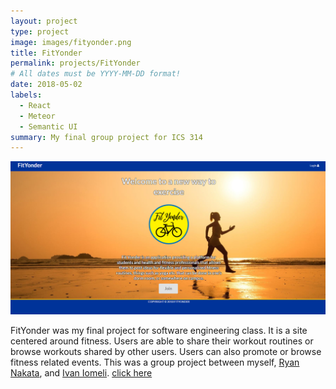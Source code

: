 ```yaml
---
layout: project
type: project
image: images/fityonder.png
title: FitYonder
permalink: projects/FitYonder
# All dates must be YYYY-MM-DD format!
date: 2018-05-02
labels:
  - React
  - Meteor
  - Semantic UI
summary: My final group project for ICS 314
---
```

<img class="ui medium floated middle image" src="../images/fityonder2.png">
<p>
  FitYonder was my final project for software engineering class.  It is a site centered around fitness.  Users are able to share their workout routines or browse workouts shared by other users.  Users can also promote or browse fitness related events. This was a group project between myself,   <a href="https://rknakata.github.io/">Ryan Nakata</a>, and   <a href="">Ivan Iomeli</a>.
  <a href="http://fityonder.meteorapp.com/#/">click here</a>
</p>

